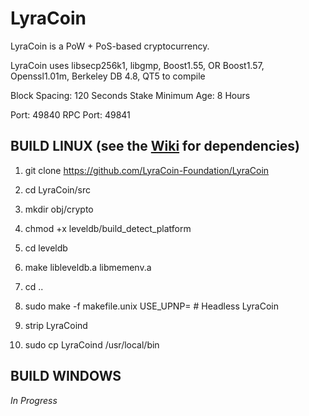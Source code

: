 # LyraCoin

LyraCoin is a PoW + PoS-based cryptocurrency.

LyraCoin uses libsecp256k1,
			  libgmp,
			  Boost1.55,
			  OR Boost1.57,  
			  Openssl1.01m,
			  Berkeley DB 4.8,
			  QT5 to compile


Block Spacing: 120 Seconds
Stake Minimum Age: 8 Hours

Port: 49840
RPC Port: 49841


BUILD LINUX (see the [Wiki](https://github.com/LyraCoin-Foundation/LyraCoin/wiki/Unix-Build) for dependencies)
-----------
1) git clone https://github.com/LyraCoin-Foundation/LyraCoin

2) cd LyraCoin/src

3) mkdir obj/crypto

4) chmod +x leveldb/build_detect_platform

5) cd leveldb 

6) make libleveldb.a libmemenv.a

7) cd ..

8) sudo make -f makefile.unix USE_UPNP=    # Headless LyraCoin

9) strip LyraCoind

10) sudo cp LyraCoind /usr/local/bin





BUILD WINDOWS
-------------

*In Progress*
